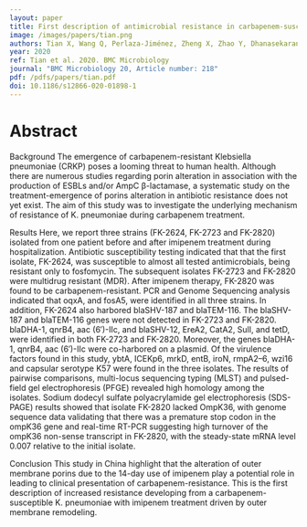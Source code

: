 ```yaml
---
layout: paper
title: First description of antimicrobial resistance in carbapenem-susceptible <i>Klebsiella pneumoniae</i> after imipenem treatment, driven by outer membrane remodeling
image: /images/papers/tian.png
authors: Tian X, Wang Q, Perlaza-Jiménez, Zheng X, Zhao Y, Dhanasekaran V, Fang R, Li R, Wang C, Liu H, Lithgow T, Cao J, Zhou T
year: 2020
ref: Tian et al. 2020. BMC Microbiology
journal: "BMC Microbiology 20, Article number: 218"
pdf: /pdfs/papers/tian.pdf
doi: 10.1186/s12866-020-01898-1
---
```


# Abstract

Background
The emergence of carbapenem-resistant Klebsiella pneumoniae (CRKP) poses a looming threat to human health. Although there are numerous studies regarding porin alteration in association with the production of ESBLs and/or AmpC β-lactamase, a systematic study on the treatment-emergence of porins alteration in antibiotic resistance does not yet exist. The aim of this study was to investigate the underlying mechanism of resistance of K. pneumoniae during carbapenem treatment.

Results
Here, we report three strains (FK-2624, FK-2723 and FK-2820) isolated from one patient before and after imipenem treatment during hospitalization. Antibiotic susceptibility testing indicated that that the first isolate, FK-2624, was susceptible to almost all tested antimicrobials, being resistant only to fosfomycin. The subsequent isolates FK-2723 and FK-2820 were multidrug resistant (MDR). After imipenem therapy, FK-2820 was found to be carbapenem-resistant. PCR and Genome Sequencing analysis indicated that oqxA, and fosA5, were identified in all three strains. In addition, FK-2624 also harbored blaSHV-187 and blaTEM-116. The blaSHV-187 and blaTEM-116 genes were not detected in FK-2723 and FK-2820. blaDHA-1, qnrB4, aac (6′)-IIc, and blaSHV-12, EreA2, CatA2, SulI, and tetD, were identified in both FK-2723 and FK-2820. Moreover, the genes blaDHA-1, qnrB4, aac (6′)-IIc were co-harbored on a plasmid. Of the virulence factors found in this study, ybtA, ICEKp6, mrkD, entB, iroN, rmpA2–6, wzi16 and capsular serotype K57 were found in the three isolates. The results of pairwise comparisons, multi-locus sequencing typing (MLST) and pulsed-field gel electrophoresis (PFGE) revealed high homology among the isolates. Sodium dodecyl sulfate polyacrylamide gel electrophoresis (SDS-PAGE) results showed that isolate FK-2820 lacked OmpK36, with genome sequence data validating that there was a premature stop codon in the ompK36 gene and real-time RT-PCR suggesting high turnover of the ompK36 non-sense transcript in FK-2820, with the steady-state mRNA level 0.007 relative to the initial isolate.

Conclusion
This study in China highlight that the alteration of outer membrane porins due to the 14-day use of imipenem play a potential role in leading to clinical presentation of carbapenem-resistance. This is the first description of increased resistance developing from a carbapenem-susceptible K. pneumoniae with imipenem treatment driven by outer membrane remodeling.